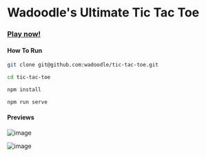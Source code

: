 # Wadoodle's Ultimate Tic Tac Toe

### **[Play now!](https://wadoodle.github.io/tic-tac-toe/)**

#### How To Run

```bash
git clone git@github.com:wadoodle/tic-tac-toe.git

cd tic-tac-toe

npm install

npm run serve
```

#### Previews
![image](https://user-images.githubusercontent.com/38140593/163699765-357a1c4d-c1f5-40a7-baaa-70b2ce7045a4.png)

![image](https://user-images.githubusercontent.com/38140593/163699777-899c49a3-2b9b-4b03-8786-7504b4dc0f13.png)

